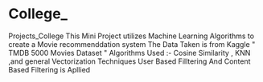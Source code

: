 # College_
Projects_College
This Mini Project utilizes Machine Learning Algorithms to create a Movie recommenddation system 
The Data Taken is from Kaggle " TMDB 5000 Movies Dataset "
Algorithms Used :- Cosine Similarity , KNN ,and general Vectorization Techniques
User Based Filltering And Content Based Filtering is Apllied
